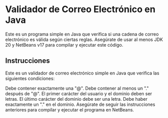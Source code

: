 # Validador de Correo Electrónico en Java

Este es un programa simple en Java que verifica si una cadena de correo electrónico es válida según ciertas reglas. Asegúrate de usar al menos JDK 20 y NetBeans v17 para compilar y ejecutar este código.

## Instrucciones


Este es un validador de correo electrónico simple en Java que verifica las siguientes condiciones:

Debe contener exactamente una "@".
Debe contener al menos un "." después de "@".
El primer carácter del usuario y el dominio deben ser letras.
El último carácter del dominio debe ser una letra.
Debe haber exactamente un "." en el dominio.
Asegúrate de seguir las instrucciones anteriores para compilar y ejecutar el programa en NetBeans.
